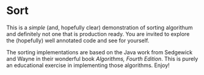 # Sort
This is a *simple* (and, hopefully clear) demonstration of sorting algorithum and definitely not one that is production ready. You are invited to explore the (hopefully) well annotated code and see for yourself.

The sorting implementations are based on the Java work from Sedgewick and Wayne in their wonderful book *Algorithms, Fourth Edition*. This is purely an educational exercise in implementing those algorithms. Enjoy!

